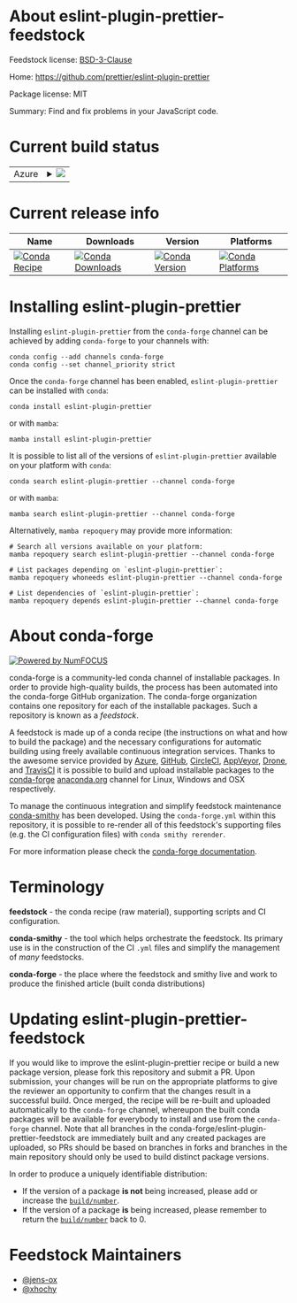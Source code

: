About eslint-plugin-prettier-feedstock
======================================

Feedstock license: [BSD-3-Clause](https://github.com/conda-forge/eslint-plugin-prettier-feedstock/blob/main/LICENSE.txt)

Home: https://github.com/prettier/eslint-plugin-prettier

Package license: MIT

Summary: Find and fix problems in your JavaScript code.

Current build status
====================


<table>
    
  <tr>
    <td>Azure</td>
    <td>
      <details>
        <summary>
          <a href="https://dev.azure.com/conda-forge/feedstock-builds/_build/latest?definitionId=15870&branchName=main">
            <img src="https://dev.azure.com/conda-forge/feedstock-builds/_apis/build/status/eslint-plugin-prettier-feedstock?branchName=main">
          </a>
        </summary>
        <table>
          <thead><tr><th>Variant</th><th>Status</th></tr></thead>
          <tbody><tr>
              <td>linux_64_nodejs20</td>
              <td>
                <a href="https://dev.azure.com/conda-forge/feedstock-builds/_build/latest?definitionId=15870&branchName=main">
                  <img src="https://dev.azure.com/conda-forge/feedstock-builds/_apis/build/status/eslint-plugin-prettier-feedstock?branchName=main&jobName=linux&configuration=linux%20linux_64_nodejs20" alt="variant">
                </a>
              </td>
            </tr><tr>
              <td>linux_64_nodejs22</td>
              <td>
                <a href="https://dev.azure.com/conda-forge/feedstock-builds/_build/latest?definitionId=15870&branchName=main">
                  <img src="https://dev.azure.com/conda-forge/feedstock-builds/_apis/build/status/eslint-plugin-prettier-feedstock?branchName=main&jobName=linux&configuration=linux%20linux_64_nodejs22" alt="variant">
                </a>
              </td>
            </tr><tr>
              <td>linux_aarch64_nodejs20</td>
              <td>
                <a href="https://dev.azure.com/conda-forge/feedstock-builds/_build/latest?definitionId=15870&branchName=main">
                  <img src="https://dev.azure.com/conda-forge/feedstock-builds/_apis/build/status/eslint-plugin-prettier-feedstock?branchName=main&jobName=linux&configuration=linux%20linux_aarch64_nodejs20" alt="variant">
                </a>
              </td>
            </tr><tr>
              <td>linux_aarch64_nodejs22</td>
              <td>
                <a href="https://dev.azure.com/conda-forge/feedstock-builds/_build/latest?definitionId=15870&branchName=main">
                  <img src="https://dev.azure.com/conda-forge/feedstock-builds/_apis/build/status/eslint-plugin-prettier-feedstock?branchName=main&jobName=linux&configuration=linux%20linux_aarch64_nodejs22" alt="variant">
                </a>
              </td>
            </tr><tr>
              <td>osx_64_nodejs20</td>
              <td>
                <a href="https://dev.azure.com/conda-forge/feedstock-builds/_build/latest?definitionId=15870&branchName=main">
                  <img src="https://dev.azure.com/conda-forge/feedstock-builds/_apis/build/status/eslint-plugin-prettier-feedstock?branchName=main&jobName=osx&configuration=osx%20osx_64_nodejs20" alt="variant">
                </a>
              </td>
            </tr><tr>
              <td>osx_64_nodejs22</td>
              <td>
                <a href="https://dev.azure.com/conda-forge/feedstock-builds/_build/latest?definitionId=15870&branchName=main">
                  <img src="https://dev.azure.com/conda-forge/feedstock-builds/_apis/build/status/eslint-plugin-prettier-feedstock?branchName=main&jobName=osx&configuration=osx%20osx_64_nodejs22" alt="variant">
                </a>
              </td>
            </tr><tr>
              <td>osx_arm64_nodejs20</td>
              <td>
                <a href="https://dev.azure.com/conda-forge/feedstock-builds/_build/latest?definitionId=15870&branchName=main">
                  <img src="https://dev.azure.com/conda-forge/feedstock-builds/_apis/build/status/eslint-plugin-prettier-feedstock?branchName=main&jobName=osx&configuration=osx%20osx_arm64_nodejs20" alt="variant">
                </a>
              </td>
            </tr><tr>
              <td>osx_arm64_nodejs22</td>
              <td>
                <a href="https://dev.azure.com/conda-forge/feedstock-builds/_build/latest?definitionId=15870&branchName=main">
                  <img src="https://dev.azure.com/conda-forge/feedstock-builds/_apis/build/status/eslint-plugin-prettier-feedstock?branchName=main&jobName=osx&configuration=osx%20osx_arm64_nodejs22" alt="variant">
                </a>
              </td>
            </tr>
          </tbody>
        </table>
      </details>
    </td>
  </tr>
</table>

Current release info
====================

| Name | Downloads | Version | Platforms |
| --- | --- | --- | --- |
| [![Conda Recipe](https://img.shields.io/badge/recipe-eslint--plugin--prettier-green.svg)](https://anaconda.org/conda-forge/eslint-plugin-prettier) | [![Conda Downloads](https://img.shields.io/conda/dn/conda-forge/eslint-plugin-prettier.svg)](https://anaconda.org/conda-forge/eslint-plugin-prettier) | [![Conda Version](https://img.shields.io/conda/vn/conda-forge/eslint-plugin-prettier.svg)](https://anaconda.org/conda-forge/eslint-plugin-prettier) | [![Conda Platforms](https://img.shields.io/conda/pn/conda-forge/eslint-plugin-prettier.svg)](https://anaconda.org/conda-forge/eslint-plugin-prettier) |

Installing eslint-plugin-prettier
=================================

Installing `eslint-plugin-prettier` from the `conda-forge` channel can be achieved by adding `conda-forge` to your channels with:

```
conda config --add channels conda-forge
conda config --set channel_priority strict
```

Once the `conda-forge` channel has been enabled, `eslint-plugin-prettier` can be installed with `conda`:

```
conda install eslint-plugin-prettier
```

or with `mamba`:

```
mamba install eslint-plugin-prettier
```

It is possible to list all of the versions of `eslint-plugin-prettier` available on your platform with `conda`:

```
conda search eslint-plugin-prettier --channel conda-forge
```

or with `mamba`:

```
mamba search eslint-plugin-prettier --channel conda-forge
```

Alternatively, `mamba repoquery` may provide more information:

```
# Search all versions available on your platform:
mamba repoquery search eslint-plugin-prettier --channel conda-forge

# List packages depending on `eslint-plugin-prettier`:
mamba repoquery whoneeds eslint-plugin-prettier --channel conda-forge

# List dependencies of `eslint-plugin-prettier`:
mamba repoquery depends eslint-plugin-prettier --channel conda-forge
```


About conda-forge
=================

[![Powered by
NumFOCUS](https://img.shields.io/badge/powered%20by-NumFOCUS-orange.svg?style=flat&colorA=E1523D&colorB=007D8A)](https://numfocus.org)

conda-forge is a community-led conda channel of installable packages.
In order to provide high-quality builds, the process has been automated into the
conda-forge GitHub organization. The conda-forge organization contains one repository
for each of the installable packages. Such a repository is known as a *feedstock*.

A feedstock is made up of a conda recipe (the instructions on what and how to build
the package) and the necessary configurations for automatic building using freely
available continuous integration services. Thanks to the awesome service provided by
[Azure](https://azure.microsoft.com/en-us/services/devops/), [GitHub](https://github.com/),
[CircleCI](https://circleci.com/), [AppVeyor](https://www.appveyor.com/),
[Drone](https://cloud.drone.io/welcome), and [TravisCI](https://travis-ci.com/)
it is possible to build and upload installable packages to the
[conda-forge](https://anaconda.org/conda-forge) [anaconda.org](https://anaconda.org/)
channel for Linux, Windows and OSX respectively.

To manage the continuous integration and simplify feedstock maintenance
[conda-smithy](https://github.com/conda-forge/conda-smithy) has been developed.
Using the ``conda-forge.yml`` within this repository, it is possible to re-render all of
this feedstock's supporting files (e.g. the CI configuration files) with ``conda smithy rerender``.

For more information please check the [conda-forge documentation](https://conda-forge.org/docs/).

Terminology
===========

**feedstock** - the conda recipe (raw material), supporting scripts and CI configuration.

**conda-smithy** - the tool which helps orchestrate the feedstock.
                   Its primary use is in the construction of the CI ``.yml`` files
                   and simplify the management of *many* feedstocks.

**conda-forge** - the place where the feedstock and smithy live and work to
                  produce the finished article (built conda distributions)


Updating eslint-plugin-prettier-feedstock
=========================================

If you would like to improve the eslint-plugin-prettier recipe or build a new
package version, please fork this repository and submit a PR. Upon submission,
your changes will be run on the appropriate platforms to give the reviewer an
opportunity to confirm that the changes result in a successful build. Once
merged, the recipe will be re-built and uploaded automatically to the
`conda-forge` channel, whereupon the built conda packages will be available for
everybody to install and use from the `conda-forge` channel.
Note that all branches in the conda-forge/eslint-plugin-prettier-feedstock are
immediately built and any created packages are uploaded, so PRs should be based
on branches in forks and branches in the main repository should only be used to
build distinct package versions.

In order to produce a uniquely identifiable distribution:
 * If the version of a package **is not** being increased, please add or increase
   the [``build/number``](https://docs.conda.io/projects/conda-build/en/latest/resources/define-metadata.html#build-number-and-string).
 * If the version of a package **is** being increased, please remember to return
   the [``build/number``](https://docs.conda.io/projects/conda-build/en/latest/resources/define-metadata.html#build-number-and-string)
   back to 0.

Feedstock Maintainers
=====================

* [@jens-ox](https://github.com/jens-ox/)
* [@xhochy](https://github.com/xhochy/)

